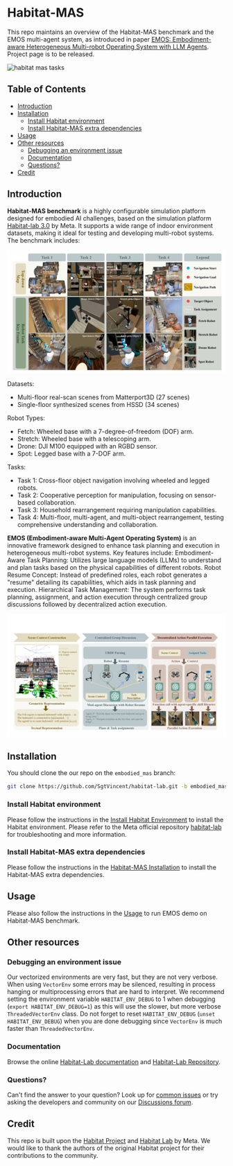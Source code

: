 # Habitat-MAS

This repo maintains an overview of the Habitat-MAS benchmark and the EMOS multi-agent system, as introduced in paper [EMOS: Embodiment-aware Heterogeneous Multi-robot Operating System with LLM Agents](https://arxiv.org/pdf/2410.22662). Project page is to be released. 

![habitat mas tasks](docs/images/habitat_mas_task_4.gif)
<!-- <iframe width="1104" height="621" src="https://www.youtube.com/embed/icOXdZD4P70" title="EMOS: Embodiment-aware Heterogeneous Multi-robot Operating System with LLM Agents" frameborder="0" allow="accelerometer; autoplay; clipboard-write; encrypted-media; gyroscope; picture-in-picture; web-share" referrerpolicy="strict-origin-when-cross-origin" allowfullscreen></iframe> -->

## Table of Contents
- [Introduction](#introduction)
- [Installation](#installation)
    - [Install Habitat environment](#install-habitat-environment)
    - [Install Habitat-MAS extra dependencies](#install-habitat-mas-extra-dependencies)
- [Usage](#usage)
- [Other resources](#other-resources)
    - [Debugging an environment issue](#debugging-an-environment-issue)
    - [Documentation](#documentation)
    - [Questions?](#questions)
- [Credit](#credit)
    
## Introduction

**Habitat-MAS benchmark** is a highly configurable simulation platform designed for embodied AI challenges, based on the simulation platform [Habitat-lab 3.0](https://github.com/facebookresearch/habitat-lab) by Meta. It supports a wide range of indoor environment datasets, making it ideal for testing and developing multi-robot systems. The benchmark includes:

![Habitat_MAS_overview](docs/images/Habitat_MAS_overview.png)

Datasets:
- Multi-floor real-scan scenes from Matterport3D (27 scenes)
- Single-floor synthesized scenes from HSSD (34 scenes)

Robot Types:
- Fetch: Wheeled base with a 7-degree-of-freedom (DOF) arm.
- Stretch: Wheeled base with a telescoping arm.
- Drone: DJI M100 equipped with an RGBD sensor.
- Spot: Legged base with a 7-DOF arm.

Tasks:
- Task 1: Cross-floor object navigation involving wheeled and legged robots.
- Task 2: Cooperative perception for manipulation, focusing on sensor-based collaboration.
- Task 3: Household rearrangement requiring manipulation capabilities.
- Task 4: Multi-floor, multi-agent, and multi-object rearrangement, testing comprehensive understanding and collaboration.

**EMOS (Embodiment-aware Multi-Agent Operating System)** is an innovative framework designed to enhance task planning and execution in heterogeneous multi-robot systems. Key features include:
Embodiment-Aware Task Planning: Utilizes large language models (LLMs) to understand and plan tasks based on the physical capabilities of different robots.
Robot Resume Concept: Instead of predefined roles, each robot generates a "resume" detailing its capabilities, which aids in task planning and execution.
Hierarchical Task Management: The system performs task planning, assignment, and action execution through centralized group discussions followed by decentralized action execution.

![EMOS_overview](docs/images/EMOS_overview.png)


<!-- ## Citing EMOS & Habitat-MAS

- [] TODO -->

## Installation

You should clone the our repo on the `embodied_mas` branch:

```bash
git clone https://github.com/SgtVincent/habitat-lab.git -b embodied_mas
```

### Install Habitat environment
Please follow the instructions in the [Install Habitat Environment](./install_habitat.md) to install the Habitat environment. Please refer to the Meta official repository [habitat-lab](https://github.com/facebookresearch/habitat-lab) for troubleshooting and more information.

### Install Habitat-MAS extra dependencies
Please follow the instructions in the [Habitat-MAS Installation](./habitat-mas/README.md#installation) to install the Habitat-MAS extra dependencies.

## Usage
Please also follow the instructions in the [Usage](./habitat-mas/README.md#usage) to run EMOS demo on Habitat-MAS benchmark.

## Other resources

### Debugging an environment issue

Our vectorized environments are very fast, but they are not very verbose. When using `VectorEnv` some errors may be silenced, resulting in process hanging or multiprocessing errors that are hard to interpret. We recommend setting the environment variable `HABITAT_ENV_DEBUG` to 1 when debugging (`export HABITAT_ENV_DEBUG=1`) as this will use the slower, but more verbose `ThreadedVectorEnv` class. Do not forget to reset `HABITAT_ENV_DEBUG` (`unset HABITAT_ENV_DEBUG`) when you are done debugging since `VectorEnv` is much faster than `ThreadedVectorEnv`.

### Documentation

Browse the online [Habitat-Lab documentation](https://aihabitat.org/docs/habitat-lab/index.html) and [Habitat-Lab Repository](https://github.com/facebookresearch/habitat-lab).


### Questions?
Can't find the answer to your question? Look up for [common issues](./TROUBLESHOOTING.md) or try asking the developers and community on our [Discussions forum](https://github.com/facebookresearch/habitat-lab/discussions).

## Credit
This repo is built upon the [Habitat Project](https://aihabitat.org/) and [Habitat Lab](https://github.com/facebookresearch/habitat-lab) by Meta.
We would like to thank the authors of the original Habitat project for their contributions to the community.